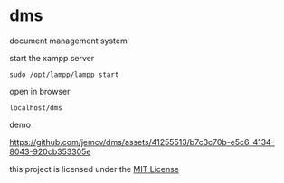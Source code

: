 # dms

document management system

start the xampp server
   
    sudo /opt/lampp/lampp start

open in browser

    localhost/dms

demo

https://github.com/jemcv/dms/assets/41255513/b7c3c70b-e5c6-4134-8043-920cb353305e

this project is licensed under the [MIT License](LICENSE)
